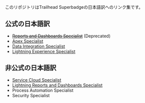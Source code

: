 このリポジトリはTrailhead Superbadgeの日本語訳へのリンク集です。

## 公式の日本語訳
* ~~[Reports and Dashboards Specialist](https://developer.salesforce.com/jpblogs/2018/04/reports_and_dashboards_superbadge/)~~ (Deprecated)
* [Apex Specialist](https://developer.salesforce.com/jpblogs/2018/05/apex_specialist_superbadge/)
* [Data Integration Specialist](https://developer.salesforce.com/jpblogs/2018/06/data_integration_superbadge/)
* [Lightning Experience Specialist](https://developer.salesforce.com/jpblogs/2018/10/lex_specialist_superbadge/)

## 非公式の日本語訳
* [Service Cloud Specialist](service-cloud-admin-specialist/service-cloud-admin-specialist.md)
* [Lightning Reports and Dashboards Specialist](lex-reports-dashboards-specialist/lex-reports-dashboards-specialist.md)
* Process Automation Specialist
* Security Specialist
